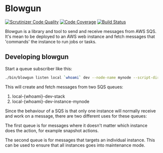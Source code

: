 # Blowgun

[![Scrutinizer Code Quality](https://scrutinizer-ci.com/g/silverstripe-platform/blowgun/badges/quality-score.png?b=master&s=397743379d9a8aa5864e0e653b8e648e065a14af)](https://scrutinizer-ci.com/g/silverstripe-platform/blowgun/?branch=master)
[![Code Coverage](https://scrutinizer-ci.com/g/silverstripe-platform/blowgun/badges/coverage.png?b=master&s=010fcfadc78448b65d923e3146d26af6f1367b55)](https://scrutinizer-ci.com/g/silverstripe-platform/blowgun/?branch=master)
[![Build Status](https://scrutinizer-ci.com/g/silverstripe-platform/blowgun/badges/build.png?b=master&s=973b15e0fa07bb0772ec6c3c4b4f77e6a806d889)](https://scrutinizer-ci.com/g/silverstripe-platform/blowgun/build-status/master)

Blowgun is a library and tool to send and receive messages from AWS SQS. It's
mean to be deployed to an AWS web instance and fetch messages that 'commands' 
the instance to run jobs or tasks.

## Developing blowgun

Start a queue subscriber like this:

```bash
./bin/blowgun listen local `whoami` dev --node-name mynode --script-dir ../scripts/
```

This will create and fetch messages from two SQS queues:
 
 1. local-{whoami}-dev-stack
 2. local-{whoami}-dev-instance-mynode
 
Since the behaviour of a SQS is that only one instance will normally receive and
work on a message, there are two different uses for these queues:
 
The first queue is for messages where it doesn't matter which instance does the
action, for example snapshot actions.

The second queue is for messages that targets an individual instance. This can
be used to ensure that all instances goes into maintenance mode.
